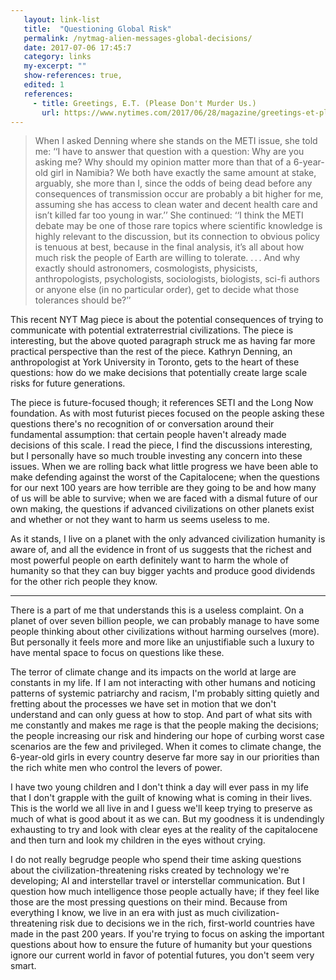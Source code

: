 ```yaml
---
   layout: link-list
   title:  "Questioning Global Risk"
   permalink: /nytmag-alien-messages-global-decisions/
   date: 2017-07-06 17:45:7
   category: links
   my-excerpt: ""
   show-references: true,
   edited: 1
   references:
     - title: Greetings, E.T. (Please Don't Murder Us.)
       url: https://www.nytimes.com/2017/06/28/magazine/greetings-et-please-dont-murder-us.html
---
```


> When I asked Denning where she stands on the METI issue, she told me: ‘‘I have to answer that question with a question: Why are you asking me? Why should my opinion matter more than that of a 6-year-old girl in Namibia? We both have exactly the same amount at stake, arguably, she more than I, since the odds of being dead before any consequences of transmission occur are probably a bit higher for me, assuming she has access to clean water and decent health care and isn’t killed far too young in war.’’ She continued: ‘‘I think the METI debate may be one of those rare topics where scientific knowledge is highly relevant to the discussion, but its connection to obvious policy is tenuous at best, because in the final analysis, it’s all about how much risk the people of Earth are willing to tolerate. . . . And why exactly should astronomers, cosmologists, physicists, anthropologists, psychologists, sociologists, biologists, sci-fi authors or anyone else (in no particular order), get to decide what those tolerances should be?’’

This recent NYT Mag piece is about the potential consequences of trying to communicate with potential extraterrestrial civilizations. The piece is interesting, but the above quoted paragraph struck me as having far more practical perspective than the rest of the piece. Kathryn Denning, an anthropologist at York University in Toronto, gets to the heart of these questions: how do we make decisions that potentially create large scale risks for future generations.

The piece is future-focused though; it references SETI and the Long Now foundation. As with most futurist pieces focused on the people asking these questions there's no recognition of or conversation around their fundamental assumption: that certain people haven't already made decisions of this scale. I read the piece, I find the discussions interesting, but I personally have so much trouble investing any concern into these issues. When we are rolling back what little progress we have been able to make defending against the worst of the Capitalocene; when the questions for our next 100 years are how terrible are they going to be and how many of us will be able to survive; when we are faced with a dismal future of our own making, the questions if advanced civilizations on other planets exist and whether or not they want to harm us seems useless to me.

As it stands, I live on a planet with the only advanced civilization humanity is aware of, and all the evidence in front of us suggests that the richest and most powerful people on earth definitely want to harm the whole of humanity so that they can buy bigger yachts and produce good dividends for the other rich people they know.

---

There is a part of me that understands this is a useless complaint. On a planet of over seven billion people, we can probably manage to have some people thinking about other civilizations without harming ourselves (more). But personally it feels more and more like an unjustifiable such a luxury to have mental space to focus on questions like these.

The terror of climate change and its impacts on the world at large are constants in my life. If I am not interacting with other humans and noticing patterns of systemic patriarchy and racism, I'm probably sitting quietly and fretting about the processes we have set in motion that we don't understand and can only guess at how to stop. And part of what sits with me constantly and makes me rage is that the people making the decisions; the people increasing our risk and hindering our hope of curbing worst case scenarios are the few and privileged. When it comes to climate change, the 6-year-old girls in every country deserve far more say in our priorities than the rich white men who control the levers of power.

I have two young children and I don't think a day will ever pass in my life that I don't grapple with the guilt of knowing what is coming in their lives. This is the world we all live in and I guess we'll keep trying to preserve as much of what is good about it as we can. But my goodness it is undendingly exhausting to try and look with clear eyes at the reality of the capitalocene and then turn and look my children in the eyes without crying.

I do not really begrudge people who spend their time asking questions about the civilization-threatening risks created by technology we're developing; AI and interstellar travel or interstellar communication. But I question how much intelligence those people actually have; if they feel like those are the most pressing questions on their mind. Because from everything I know, we live in an era with just as much civilization-threatening risk due to decisions we in the rich, first-world countries have made in the past 200 years. If you're trying to focus on asking the important questions about how to ensure the future of humanity but your questions ignore our current world in favor of potential futures, you don't seem very smart.

